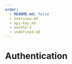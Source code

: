 ```yaml
---
order:
  - README.md: false
  - overview.md
  - api-key.md
  - oauth2-3
  - undefined.md
---
```


# Authentication

